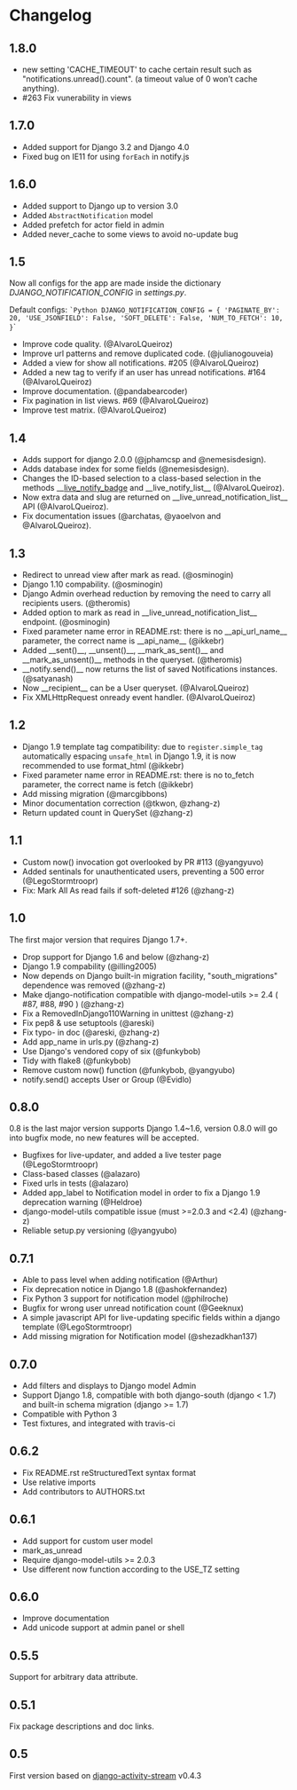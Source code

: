 # Changelog

## 1.8.0

  - new setting 'CACHE_TIMEOUT' to cache certain result such as "notifications.unread().count".
  (a timeout value of 0 won’t cache anything).
  - #263 Fix vunerability in views

## 1.7.0

  - Added support for Django 3.2 and Django 4.0
  - Fixed bug on IE11 for using `forEach` in notify.js

## 1.6.0

  - Added support to Django up to version 3.0
  - Added `AbstractNotification` model
  - Added prefetch for actor field in admin
  - Added never\_cache to some views to avoid no-update bug

## 1.5

Now all configs for the app are made inside the dictionary
*DJANGO\_NOTIFICATION\_CONFIG* in *settings.py*.

Default configs: `` `Python DJANGO_NOTIFICATION_CONFIG = {
'PAGINATE_BY': 20, 'USE_JSONFIELD': False, 'SOFT_DELETE': False,
'NUM_TO_FETCH': 10, } ``\`

  - Improve code quality. (@AlvaroLQueiroz)
  - Improve url patterns and remove duplicated code. (@julianogouveia)
  - Added a view for show all notifications. \#205 (@AlvaroLQueiroz)
  - Added a new tag to verify if an user has unread notifications. \#164
    (@AlvaroLQueiroz)
  - Improve documentation. (@pandabearcoder)
  - Fix pagination in list views. \#69 (@AlvaroLQueiroz)
  - Improve test matrix. (@AlvaroLQueiroz)

## 1.4

  - Adds support for django 2.0.0 (@jphamcsp and @nemesisdesign).
  - Adds database index for some fields (@nemesisdesign).
  - Changes the ID-based selection to a class-based selection in the
    methods
    \_\_[live\_notify\_badge](THIS%20VERSION%20HAS%20BREAKING%20CHANGES__:)
    and \_\_live\_notify\_list\_\_ (@AlvaroLQueiroz).
  - Now extra data and slug are returned on
    \_\_live\_unread\_notification\_list\_\_ API (@AlvaroLQueiroz).
  - Fix documentation issues (@archatas, @yaoelvon and @AlvaroLQueiroz).

## 1.3

  - Redirect to unread view after mark as read. (@osminogin)
  - Django 1.10 compability. (@osminogin)
  - Django Admin overhead reduction by removing the need to carry all
    recipients users. (@theromis)
  - Added option to mark as read in
    \_\_live\_unread\_notification\_list\_\_ endpoint. (@osminogin)
  - Fixed parameter name error in README.rst: there is no
    \_\_api\_url\_name\_\_ parameter, the correct name is
    \_\_api\_name\_\_ (@ikkebr)
  - Added \_\_sent()\_\_, \_\_unsent()\_\_, \_\_mark\_as\_sent()\_\_ and
    \_\_mark\_as\_unsent()\_\_ methods in the queryset. (@theromis)
  - \_\_notify.send()\_\_ now returns the list of saved Notifications
    instances. (@satyanash)
  - Now \_\_recipient\_\_ can be a User queryset. (@AlvaroLQueiroz)
  - Fix XMLHttpRequest onready event handler. (@AlvaroLQueiroz)

## 1.2

  - Django 1.9 template tag compatibility: due to `register.simple_tag`
    automatically espacing `unsafe_html` in Django 1.9, it is now
    recommended to use format\_html (@ikkebr)
  - Fixed parameter name error in README.rst: there is no to\_fetch
    parameter, the correct name is fetch (@ikkebr)
  - Add missing migration (@marcgibbons)
  - Minor documentation correction (@tkwon, @zhang-z)
  - Return updated count in QuerySet (@zhang-z)

## 1.1

  - Custom now() invocation got overlooked by PR \#113 (@yangyuvo)
  - Added sentinals for unauthenticated users, preventing a 500 error
    (@LegoStormtroopr)
  - Fix: Mark All As read fails if soft-deleted \#126 (@zhang-z)

## 1.0

The first major version that requires Django 1.7+.

  - Drop support for Django 1.6 and below (@zhang-z)
  - Django 1.9 compability (@illing2005)
  - Now depends on Django built-in migration facility,
    "south\_migrations" dependence was removed (@zhang-z)
  - Make django-notification compatible with django-model-utils \>= 2.4
    ( \#87, \#88, \#90 ) (@zhang-z)
  - Fix a RemovedInDjango110Warning in unittest (@zhang-z)
  - Fix pep8 & use setuptools (@areski)
  - Fix typo- in doc (@areski, @zhang-z)
  - Add app\_name in urls.py (@zhang-z)
  - Use Django's vendored copy of six (@funkybob)
  - Tidy with flake8 (@funkybob)
  - Remove custom now() function (@funkybob, @yangyubo)
  - notify.send() accepts User or Group (@Evidlo)

## 0.8.0

0.8 is the last major version supports Django 1.4\~1.6, version 0.8.0
will go into bugfix mode, no new features will be accepted.

  - Bugfixes for live-updater, and added a live tester page
    (@LegoStormtroopr)
  - Class-based classes (@alazaro)
  - Fixed urls in tests (@alazaro)
  - Added app\_label to Notification model in order to fix a Django 1.9
    deprecation warning (@Heldroe)
  - django-model-utils compatible issue (must \>=2.0.3 and \<2.4)
    (@zhang-z)
  - Reliable setup.py versioning (@yangyubo)

## 0.7.1

  - Able to pass level when adding notification (@Arthur)
  - Fix deprecation notice in Django 1.8 (@ashokfernandez)
  - Fix Python 3 support for notification model (@philroche)
  - Bugfix for wrong user unread notification count (@Geeknux)
  - A simple javascript API for live-updating specific fields within a
    django template (@LegoStormtroopr)
  - Add missing migration for Notification model (@shezadkhan137)

## 0.7.0

  - Add filters and displays to Django model Admin
  - Support Django 1.8, compatible with both django-south (django \<
    1.7) and built-in schema migration (django \>= 1.7)
  - Compatible with Python 3
  - Test fixtures, and integrated with travis-ci

## 0.6.2

  - Fix README.rst reStructuredText syntax format
  - Use relative imports
  - Add contributors to AUTHORS.txt

## 0.6.1

  - Add support for custom user model
  - mark\_as\_unread
  - Require django-model-utils \>= 2.0.3
  - Use different <span class="title-ref">now</span> function according
    to the <span class="title-ref">USE\_TZ</span> setting

## 0.6.0

  - Improve documentation
  - Add unicode support at admin panel or shell

## 0.5.5

Support for arbitrary data attribute.

## 0.5.1

Fix package descriptions and doc links.

## 0.5

First version based on
[django-activity-stream](https://github.com/justquick/django-activity-stream)
v0.4.3
